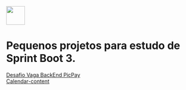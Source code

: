 <img width="50" height="50" loading="lazy" src="https://cdn.jsdelivr.net/gh/devicons/devicon/icons/spring/spring-original.svg" />  

<h1>Pequenos projetos para estudo de Sprint Boot 3.  </h1>

[Desafio Vaga BackEnd PicPay](pickpaysimplificado)</br>
[Calendar-content](content-calendar)</br>

 


